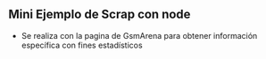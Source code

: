 ## Mini Ejemplo de Scrap con node 
- Se realiza con la pagina de GsmArena para obtener información específica con fines estadísticos
